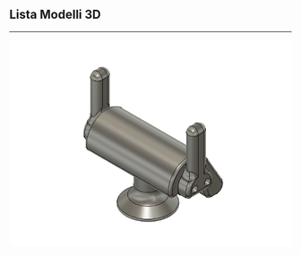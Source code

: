 
## Lista Modelli 3D

---
[![anteprima_adattatore_joystick][adattatore_joystick]][file_adattatore_joystick]


[file_adattatore_joystick]: https://github.com/Morris-Hackability/Hackability_Unita_Spinali/raw/main/Presidi/Adattatore_Joystick_rev_1.4.f3d
[adattatore_joystick]: anteprime_presidi/adattatore_joystick.png

